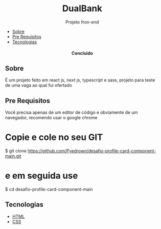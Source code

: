 <h1 align="center">DualBank</h1>

<p align="center">Projeto fron-end</p>

* [Sobre](#Sobre)
* [Pre Requisitos](#Pre-requisitos)
* [Tecnologias](#tecnologias)

<h4 align="center">
  Concluido
</h4>

## Sobre

É um projeto feito em react js, next js, typescript e sass, projeto para teste de uma vaga ao qual fui ofertado

## Pre Requisitos
Você precisa apenas de um editor de código e obviamente de um navegador, recomendo usar o google chrome

# Copie e cole no seu GIT
$ git clone https://github.com/Pyedrown/desafio-profile-card-component-main.git

# e em seguida use
$ cd desafio-profile-card-component-main

## Tecnologias

- [HTML](https://developer.mozilla.org/pt-BR/docs/Web/HTML)
- [CSS](https://developer.mozilla.org/pt-BR/docs/Web/CSS)
